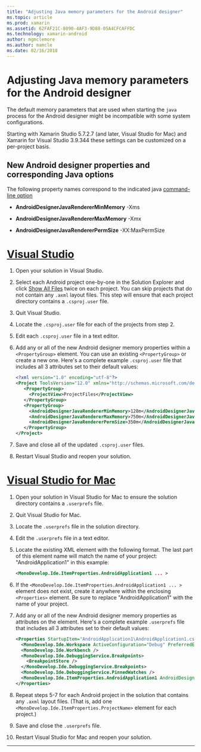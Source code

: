 ```yaml
---
title: "Adjusting Java memory parameters for the Android designer"
ms.topic: article
ms.prod: xamarin
ms.assetid: 62FAF21C-8090-4AF3-9D88-05A4CFCAFFDC
ms.technology: xamarin-android
author: mgmclemore
ms.author: mamcle
ms.date: 02/16/2018
---
```


# Adjusting Java memory parameters for the Android designer

The default memory parameters that are used when starting the `java`
process for the Android designer might be incompatible with some system
configurations.

Starting with Xamarin Studio 5.7.2.7 (and later, Visual Studio for Mac) and Xamarin for Visual Studio
3.9.344 these settings can be customized on a per-project basis.

## New Android designer properties and corresponding Java options

The following property names correspond to the indicated java
[command-line option](http://docs.oracle.com/javase/7/docs/technotes/tools/windows/java.html)

- **AndroidDesignerJavaRendererMinMemory** -Xms

- **AndroidDesignerJavaRendererMaxMemory** -Xmx

- **AndroidDesignerJavaRendererPermSize** -XX:MaxPermSize


# [Visual Studio](#tab/vswin)

1.  Open your solution in Visual Studio.

2.  Select each Android project one-by-one in the Solution Explorer and
    click [Show All Files](https://msdn.microsoft.com/en-us/library/4afxey9h.aspx)
    twice on each project. You can skip projects that do not contain
    any `.axml` layout files. This step will ensure that each project
    directory contains a `.csproj.user` file.

3.  Quit Visual Studio.

4.  Locate the `.csproj.user` file for each of the projects from step 2.

5.  Edit each `.csproj.user` file in a text editor.

6.  Add any or all of the new Android designer memory properties within
    a `<PropertyGroup>` element. You can use an existing
    `<PropertyGroup>` or create a new one. Here's a complete example
    `.csproj.user` file that includes all 3 attributes set to their
    default values:

    ```xml
    <?xml version="1.0" encoding="utf-8"?>
    <Project ToolsVersion="12.0" xmlns="http://schemas.microsoft.com/developer/msbuild/2003">
       <PropertyGroup>
         <ProjectView>ProjectFiles</ProjectView>
       </PropertyGroup>
       <PropertyGroup>
         <AndroidDesignerJavaRendererMinMemory>128m</AndroidDesignerJavaRendererMinMemory>
         <AndroidDesignerJavaRendererMaxMemory>750m</AndroidDesignerJavaRendererMaxMemory>
         <AndroidDesignerJavaRendererPermSize>350m</AndroidDesignerJavaRendererPermSize>
       </PropertyGroup>
    </Project>
    ```

7.  Save and close all of the updated `.csproj.user` files.

8.  Restart Visual Studio and reopen your solution.

# [Visual Studio for Mac](#tab/vsmac)

1.  Open your solution in Visual Studio for Mac to ensure the solution
    directory contains a `.userprefs` file.

2.  Quit Visual Studio for Mac.

3.  Locate the `.userprefs` file in the solution directory.

4.  Edit the `.userprefs` file in a text editor.

5.  Locate the existing XML element with the following format. The last
    part of this element name will match the name of your project:
    "AndroidApplication1" in this example:

    ```xml
    <MonoDevelop.Ide.ItemProperties.AndroidApplication1 ... >
    ```

6.  If the `<MonoDevelop.Ide.ItemProperties.AndroidApplication1 ... >`
    element does not exist, create it anywhere within the enclosing
    `<Properties>` element. Be sure to replace "AndroidApplication1"
    with the name of your project.

7.  Add any or all of the new Android designer memory properties as
    attributes on the element. Here's a complete example `.userprefs`
    file that includes all 3 attributes set to their default values:

    ```xml
    <Properties StartupItem="AndroidApplication1\AndroidApplication1.csproj">
      <MonoDevelop.Ide.Workspace ActiveConfiguration="Debug" PreferredExecutionTarget="Android.SelectDevice" />
      <MonoDevelop.Ide.Workbench />
      <MonoDevelop.Ide.DebuggingService.Breakpoints>
        <BreakpointStore />
      </MonoDevelop.Ide.DebuggingService.Breakpoints>
      <MonoDevelop.Ide.DebuggingService.PinnedWatches />
      <MonoDevelop.Ide.ItemProperties.AndroidApplication1 AndroidDesignerJavaRendererMinMemory="128m" AndroidDesignerJavaRendererMaxMemory="750m" AndroidDesignerJavaRendererPermSize="350m" />
    </Properties>
    ```

8.  Repeat steps 5-7 for each Android project in the solution that
    contains any `.axml` layout files. (That is, add one
    `<MonoDevelop.Ide.ItemProperties.ProjectName>` element for each
    project.)

9.  Save and close the `.userprefs` file.

10. Restart Visual Studio for Mac and reopen your solution.

-----

